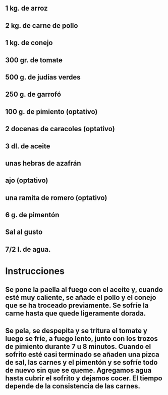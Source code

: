 ## 1 kg. de arroz
## 2 kg. de carne de pollo
## 1 kg. de conejo
## 300 gr. de tomate
## 500 g. de judías verdes
## 250 g. de garrofó
## 100 g. de pimiento (optativo)
## 2 docenas de caracoles (optativo)
## 3 dl. de aceite
## unas hebras de azafrán
## ajo (optativo)
## una ramita de romero (optativo)
## 6 g. de pimentón
## Sal al gusto
## 7/2 l. de agua.
# Instrucciones
## Se pone la paella al fuego con el aceite y, cuando esté muy caliente, se añade el pollo y el conejo que se ha troceado previamente. Se sofríe la carne hasta que quede ligeramente dorada.
## Se pela, se despepita y se tritura el tomate y luego se fríe, a fuego lento, junto con los trozos de pimiento durante 7 u 8 minutos. Cuando el sofrito esté casi terminado se añaden una pizca de sal, las carnes y el pimentón y se sofríe todo de nuevo sin que se queme. Agregamos agua hasta cubrir el sofrito y dejamos cocer. El tiempo depende de la consistencia de las carnes. 
